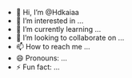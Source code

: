 - 👋 Hi, I’m @Hdkaiaa
- 👀 I’m interested in ...
- 🌱 I’m currently learning ...
- 💞️ I’m looking to collaborate on ...
- 📫 How to reach me ...
- 😄 Pronouns: ...
- ⚡ Fun fact: ...

<!---
Hdkaiaa/Hdkaiaa is a ✨ special ✨ repository because its `README.md` (this file) appears on your GitHub profile.
You can click the Preview link to take a look at your changes.
--->
